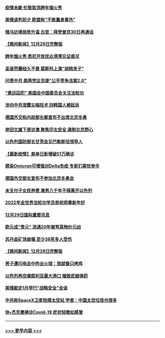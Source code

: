 #### [疫情未歇 伦敦取消跨年烟火秀](../pages/prog202/a103306668.md?t=12301301) 
#### [美俄谈判前夕 欧盟称“不能置身事外”](../pages/prog202/a103306644.md?t=12301301) 
#### [俄乌边境局势升温 白宫：拜登普京30日再通话](../pages/prog202/a103306391.md?t=12301301) 
#### [【晚间新闻】12月29日完整版](../pages/prog202/a103306559.md?t=12301301) 
#### [跨年烟火秀 悉尼开放民众港湾见证盛况](../pages/prog202/a103306534.md?t=12301301) 
#### [圣诞芭蕾经久不衰 莫斯科上演“胡桃夹子”](../pages/prog202/a103306352.md?t=12301301) 
#### [问责中共 美两党议员提“公平竞争法案2.0”](../pages/prog202/a103306376.md?t=12301301) 
#### [“奥运囚犯” 美国会中国委员会关注法轮功](../pages/prog202/a103306335.md?t=12301301) 
#### [涉向中共泄露尖端技术 四韩国人被起诉](../pages/prog202/a103306202.md?t=12301301) 
#### [德国外交和内政部长都宣布不出席北京冬奥](../pages/prog202/a103306250.md?t=12301301) 
#### [岸田文雄下周访澳 聚焦印太安全 遏制北京野心](../pages/prog202/a103306089.md?t=12301301) 
#### [以色列国防部长甘茨会见巴勒斯坦领导人](../pages/prog202/a103306026.md?t=12301301) 
#### [【最新疫情】美单日新增破51万确诊](../pages/prog202/a103306084.md?t=12301301) 
#### [感染Omicron可增强对Delta免疫 专家们喜忧参半](../pages/prog202/a103305991.md?t=12301301) 
#### [德国外交部长宣布不参加北京冬奥会](../pages/prog202/a103305835.md?t=12301301) 
#### [未支付子女抚养费 澳男八千年不得离开以色列](../pages/prog202/a103305842.md?t=12301301) 
#### [2022年全世界法轮功学员恭祝师尊新年好](../pages/prog202/a103305495.md?t=12301301) 
#### [12月29日国际重要讯息](../pages/prog202/a103305814.md?t=12301301) 
#### [欧元成“贵元” 流通20年被骂高物价元凶](../pages/prog202/a103305743.md?t=12301301) 
#### [苏丹金矿场崩塌 至少38死多人受伤](../pages/prog202/a103305690.md?t=12301301) 
#### [【晚间新闻】12月28日完整版](../pages/prog202/a103305561.md?t=12301301) 
#### [男子遭闪电击中炸出火球：我就像只烤鸡](../pages/prog202/a103304866.md?t=12301301) 
#### [以色列再空袭叙利亚最大港口 摧毁武器弹药](../pages/prog202/a103305368.md?t=12301301) 
#### [美俄敲定1月举行“战略安全”会谈](../pages/prog202/a103305384.md?t=12301301) 
#### [中共称SpaceX卫星险撞太空站 学者：中国太空垃圾也很多](../pages/prog202/a103305386.md?t=12301301) 
#### [休•杰克曼确诊Covid-19 症状轻微如感冒](../pages/prog202/a103305304.md?t=12301301) 

----
#### [ >>> 更早内容 <<< ](../indexes/prog202-earlier.md)

